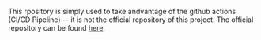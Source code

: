 This rpository is simply used to take andvantage of the github actions (CI/CD Pipeline) -- it is not the official repository of this project.
The official repository can be found [here](https://git.thm.de/bmfr19/kms-todo).
